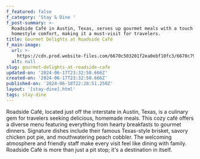 ```yaml
---
f_featured: false
f_category: 'Stay & Dine '
f_post-summary: >-
  Roadside Café in Austin, Texas, serves up gourmet meals with a touch of
  homestyle comfort, making it a must-visit for travelers.
title: Gourmet Delights at Roadside Café
f_main-image:
  url: >-
    https://cdn.prod.website-files.com/6670c503201f2ea0ebf10fc3/6670c799e4690974e763a083_22211.jpeg
  alt: null
slug: gourmet-delights-at-roadside-cafe
updated-on: '2024-06-17T23:32:50.666Z'
created-on: '2024-06-17T23:32:50.666Z'
published-on: '2024-06-18T22:28:51.250Z'
layout: '[stay-dine].html'
tags: stay-dine
---
```


Roadside Café, located just off the interstate in Austin, Texas, is a culinary gem for travelers seeking delicious, homemade meals. This cozy café offers a diverse menu featuring everything from hearty breakfasts to gourmet dinners. Signature dishes include their famous Texas-style brisket, savory chicken pot pie, and mouthwatering peach cobbler. The welcoming atmosphere and friendly staff make every visit feel like dining with family. Roadside Café is more than just a pit stop; it's a destination in itself.
